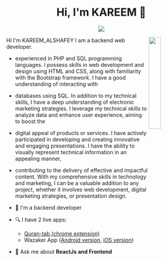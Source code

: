 
<h1 align="center">Hi, I'm KAREEM 👋</h1>
<p align="center">
<!--    <a href="https://twitter.com/mohamed_abusrea"><img src="https://img.shields.io/badge/twitter-%231FA1F1?style=flat&logo=twitter&logoColor=white"/></a>
    <a href="https://www.linkedin.com/in/  "><img src="https://img.shields.io/badge/linkedin-%230177B5?style=flat&logo=linkedin&logoColor=white"/></a>-->
  <!--  <a href="https://www.youtube.com/c/  "><img src="https://img.shields.io/badge/youtube-%23FF0000?style=flat&logo=youtube&logoColor=white"/></a>-->
    <a href="https://www.instagram.com/kareem_alshaf3y"><img src="https://img.shields.io/badge/instagram-%23E4415F?style=flat&logo=instagram&logoColor=white"/></a>
  </p>
  
  <img src="https://github.com/mohamedabusrea/mohamedabusrea/blob/master/profile-img.png" align="right" width="25%"/>

Hi I'm KAREEM_ALSHAFEY I am a backend web developer.

- experienced in PHP and SQL programming languages. I possess skills in web development and design using HTML and CSS, along with familiarity with the Bootstrap framework. I have a good understanding of interacting with
- databases using SQL. In addition to my technical skills, I have a deep understanding of electronic marketing strategies. I leverage my technical skills to analyze data and enhance user experience, aiming to boost the
- digital appeal of products or services. I have actively participated in developing and creating innovative and engaging presentations. I have the ability to visually represent technical information in an appealing manner,
-  contributing to the delivery of effective and impactful content. With my comprehensive skills in technology and marketing, I can be a valuable addition to any project, whether it involves web development, digital marketing strategies, or presentation design.
  

- 🔭 I'm a backend developer
- 🔍 I have 2 live apps: 
  - [Quran-tab (chrome extension)](https://chrome.google.com/webstore/detail/quran-tab/afaihcdgkjebgabomemccdneglknjkdd)
  - Wazaker App ([Android version](https://play.google.com/store/apps/details?id=com.wazakerdailyaya&gl=DE), [iOS version](https://apps.apple.com/app/apple-store/id1453500014))
- 💬 Ask me about **ReactJs and Frontend**

